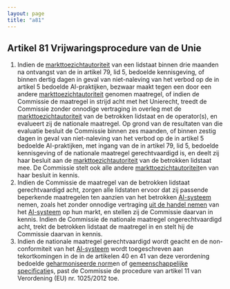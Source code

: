```yaml
---
layout: page
title: "a81"
---
```


## Artikel 81 Vrijwaringsprocedure van de Unie

1. Indien de [markttoezichtautoriteit](a3.md#^mta) van een lidstaat binnen drie maanden na ontvangst van de in artikel 79, lid 5, bedoelde kennisgeving, of binnen dertig dagen in geval van niet-naleving van het verbod op de in artikel 5 bedoelde AI-praktijken, bezwaar maakt tegen een door een andere [markttoezichtautoriteit](a3.md#^mta) genomen maatregel, of indien de Commissie de maatregel in strijd acht met het Unierecht, treedt de Commissie zonder onnodige vertraging in overleg met de [markttoezichtautoriteit](a3.md#^mta) van de betrokken lidstaat en de operator(s), en evalueert zij de nationale maatregel. Op grond van de resultaten van die evaluatie besluit de Commissie binnen zes maanden, of binnen zestig dagen in geval van niet-naleving van het verbod op de in artikel 5 bedoelde AI-praktijken, met ingang van de in artikel 79, lid 5, bedoelde kennisgeving of de nationale maatregel gerechtvaardigd is, en deelt zij haar besluit aan de [markttoezichtautoriteit](a3.md#^mta) van de betrokken lidstaat mee. De Commissie stelt ook alle andere [markttoezichtautoriteit](a3.md#^mta)en van haar besluit in kennis.
2. Indien de Commissie de maatregel van de betrokken lidstaat gerechtvaardigd acht, zorgen alle lidstaten ervoor dat zij passende beperkende maatregelen ten aanzien van het betrokken [AI-systeem](a3.md#^ai-systeem) nemen, zoals het zonder onnodige vertraging [uit de handel nemen](a3.md#^uithandel) van het [AI-systeem](a3.md#^ai-systeem) op hun markt, en stellen zij de Commissie daarvan in kennis. Indien de Commissie de nationale maatregel ongerechtvaardigd acht, trekt de betrokken lidstaat de maatregel in en stelt hij de Commissie daarvan in kennis.
3. Indien de nationale maatregel gerechtvaardigd wordt geacht en de non-conformiteit van het [AI-systeem](a3.md#^ai-systeem) wordt toegeschreven aan tekortkomingen in de in de artikelen 40 en 41 van deze verordening bedoelde [geharmoniseerde norm](a3.md#^hnorm)en of [gemeenschappelijke specificatie](a3.md#^gespec)s, past de Commissie de procedure van artikel 11 van Verordening (EU) nr. 1025/2012 toe.
